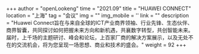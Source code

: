 +++ 
author = "openLookeng"
time = "2021.09" 
title = "HUAWEI CONNECT" 
location = "上海" 
tag = "会议"
img = "" 
img_mobile = ''
link = ""
description = "Huawei Connect旨在与来自全球的ICT产业商界领袖、行业先锋、生态伙伴、商界智囊，共同探讨如何把握未来方向和新机遇，共襄数字转型，共创智能未来。届时，上千场的主题研讨、峰会和论坛，上百家厂商的解决方案展示，以及无处不在的交流机会，将为您呈现一场思想、商业和技术的盛会。"
weight = 92
+++
